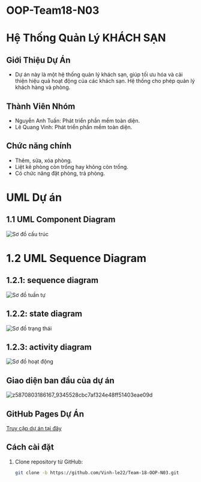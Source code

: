 # OOP-Team18-N03
# Hệ Thống Quản Lý KHÁCH SẠN
## Giới Thiệu Dự Án
- Dự án này là một hệ thống quản lý khách sạn, giúp tối ưu hóa và cải thiện hiệu quả hoạt động của các khách sạn. Hệ thống cho phép quản lý  khách hàng và phòng.
## Thành Viên Nhóm
- Nguyễn Anh Tuấn: Phát triển phần mềm toàn diện.
- Lê Quang Vinh: Phát triển phần mềm toàn diện.
## Chức năng chính

- Thêm, sửa, xóa phòng.
- Liệt kê phòng còn trống hay không còn trống.
- Có chức năng đặt phòng, trả phòng.
# UML Dự án
## 1.1 UML Component Diagram
![Sơ đồ cấu trúc](https://github.com/user-attachments/assets/6aa4bc2a-658b-4436-9503-b235d2e45694)
# 1.2 UML Sequence Diagram
## 1.2.1: sequence diagram
![Sơ đồ tuần tự](https://github.com/user-attachments/assets/2086dfb6-d092-467f-9b5c-b059e6378843)
## 1.2.2: state diagram
![Sơ đồ trạng thái](https://github.com/user-attachments/assets/e2b220c6-b293-470a-8070-40547f0d4afb)
## 1.2.3: activity diagram
![Sơ đồ hoạt động](https://github.com/user-attachments/assets/d9b7d939-9db3-47d8-b17a-6e3e06cb9355)
## Giao diện ban đầu của dự án
![z5870803186167_9345528cbc7af324e48ff51403eae09d](https://github.com/user-attachments/assets/52cd2e04-b1cf-46b1-81b8-96a7d717d1b9)
## GitHub Pages Dự Án

[Truy cập dự án tại đây]((https://github.com/Vinh-le22/Team-18-OOP-N03))

## Cách cài đặt
1. Clone repository từ GitHub:

    ```bash
    git clone -b https://github.com/Vinh-le22/Team-18-OOP-N03.git
    ```

     


